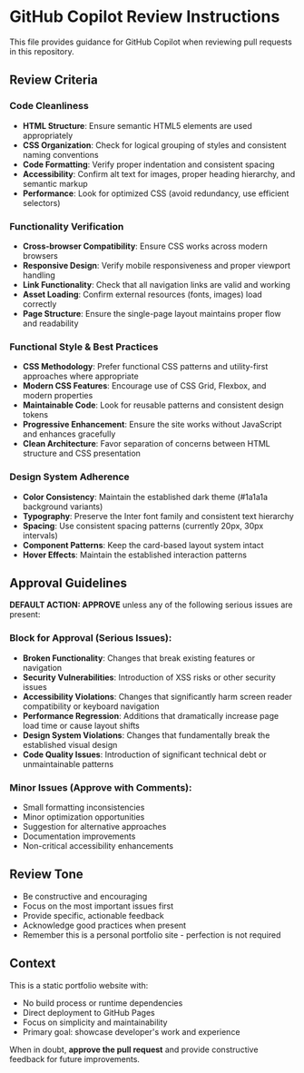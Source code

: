 # GitHub Copilot Review Instructions

This file provides guidance for GitHub Copilot when reviewing pull requests in this repository.

## Review Criteria

### Code Cleanliness
- **HTML Structure**: Ensure semantic HTML5 elements are used appropriately
- **CSS Organization**: Check for logical grouping of styles and consistent naming conventions
- **Code Formatting**: Verify proper indentation and consistent spacing
- **Accessibility**: Confirm alt text for images, proper heading hierarchy, and semantic markup
- **Performance**: Look for optimized CSS (avoid redundancy, use efficient selectors)

### Functionality Verification
- **Cross-browser Compatibility**: Ensure CSS works across modern browsers
- **Responsive Design**: Verify mobile responsiveness and proper viewport handling
- **Link Functionality**: Check that all navigation links are valid and working
- **Asset Loading**: Confirm external resources (fonts, images) load correctly
- **Page Structure**: Ensure the single-page layout maintains proper flow and readability

### Functional Style & Best Practices
- **CSS Methodology**: Prefer functional CSS patterns and utility-first approaches where appropriate
- **Modern CSS Features**: Encourage use of CSS Grid, Flexbox, and modern properties
- **Maintainable Code**: Look for reusable patterns and consistent design tokens
- **Progressive Enhancement**: Ensure the site works without JavaScript and enhances gracefully
- **Clean Architecture**: Favor separation of concerns between HTML structure and CSS presentation

### Design System Adherence
- **Color Consistency**: Maintain the established dark theme (#1a1a1a background variants)
- **Typography**: Preserve the Inter font family and consistent text hierarchy
- **Spacing**: Use consistent spacing patterns (currently 20px, 30px intervals)
- **Component Patterns**: Keep the card-based layout system intact
- **Hover Effects**: Maintain the established interaction patterns

## Approval Guidelines

**DEFAULT ACTION: APPROVE** unless any of the following serious issues are present:

### Block for Approval (Serious Issues):
- **Broken Functionality**: Changes that break existing features or navigation
- **Security Vulnerabilities**: Introduction of XSS risks or other security issues
- **Accessibility Violations**: Changes that significantly harm screen reader compatibility or keyboard navigation
- **Performance Regression**: Additions that dramatically increase page load time or cause layout shifts
- **Design System Violations**: Changes that fundamentally break the established visual design
- **Code Quality Issues**: Introduction of significant technical debt or unmaintainable patterns

### Minor Issues (Approve with Comments):
- Small formatting inconsistencies
- Minor optimization opportunities
- Suggestion for alternative approaches
- Documentation improvements
- Non-critical accessibility enhancements

## Review Tone
- Be constructive and encouraging
- Focus on the most important issues first
- Provide specific, actionable feedback
- Acknowledge good practices when present
- Remember this is a personal portfolio site - perfection is not required

## Context
This is a static portfolio website with:
- No build process or runtime dependencies
- Direct deployment to GitHub Pages
- Focus on simplicity and maintainability
- Primary goal: showcase developer's work and experience

When in doubt, **approve the pull request** and provide constructive feedback for future improvements.